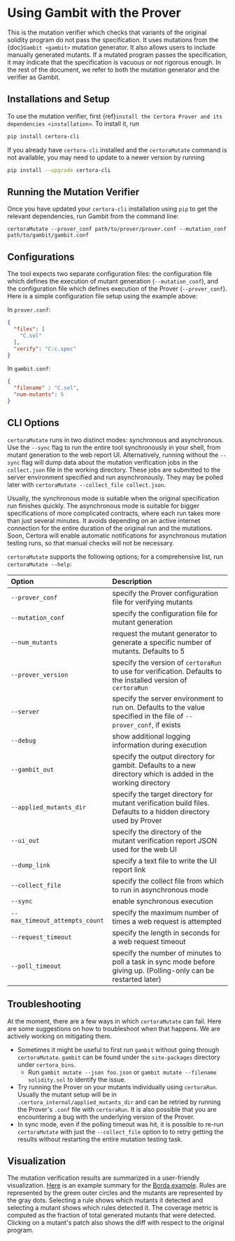 # Using Gambit with the Prover

This is the mutation verifier which
 checks that variants of the original
 solidity program do not pass the specification.
It uses mutations from the {doc}`Gambit <gambit>`
  mutation generator.
It also allows users to include manually generated mutants.
If a mutated program passes the specification,
it may indicate that the specification is vacuous or not rigorous enough.
In the rest of the document,
  we refer to both the mutation generator and the verifier as Gambit.

## Installations and Setup

To use the mutation verifier,
  first {ref}`install the Certora Prover and its dependencies <installation>`.
To install it, run

```sh
pip install certora-cli
```

If you already have `certora-cli` installed and
  the `certoraMutate` command is not available,
  you may need to update to a newer version by running

```sh
pip install --upgrade certora-cli
```


## Running the Mutation Verifier

Once you have updated your `certora-cli` installation using `pip` to get the relevant
dependencies, run Gambit from the command line:

```
certoraMutate --prover_conf path/to/prover/prover.conf --mutation_conf path/to/gambit/gambit.conf
```

## Configurations
The tool expects two separate configuration files:
the configuration file which defines the execution of mutant generation (`--mutation_conf`),
and the configuration file which defines execution of the Prover (`--prover_conf`).
Here is a simple configuration file setup using the example above:

In `prover.conf`:

```json
{
  "files": [
    "C.sol"
  ],
  "verify": "C:c.spec"
}
```
In `gambit.conf`:

```json
{
  "filename" : "C.sol",
  "num-mutants": 5
}
```

## CLI Options

`certoraMutate` runs in two distinct modes: synchronous and asynchronous.
Use the `--sync` flag to run the entire tool synchronously
in your shell, from mutant generation to the web report UI. 
Alternatively, running without the `--sync` flag will dump
data about the mutation verification jobs in the `collect.json` file in the working directory. These jobs are submitted
to the server environment specified and run asynchronously. 
They may be polled later with
`certoraMutate --collect_file collect.json`.

Usually, the synchronous mode is suitable when the original specification run finishes quickly. 
The asynchronous mode is suitable for bigger specifications of more complicated contracts, where each run takes more than just several minutes. It avoids depending on an active internet connection for the entire duration of the original run and the mutations.
Soon, Certora will enable automatic notifications for asynchronous mutation testing runs, so that manual checks will not be necessary.

`certoraMutate` supports the following options; for a comprehensive list, run `certoraMutate --help`:

| Option                         | Description                                                                                                           |
|:-------------------------------|:----------------------------------------------------------------------------------------------------------------------|
| `--prover_conf`                | specify the Prover configuration file for verifying mutants                                                           |
| `--mutation_conf`              | specify the configuration file for mutant generation                                                                  |
| `--num_mutants`                | request the mutant generator to generate a specific number of mutants. Defaults to 5                                  |
| `--prover_version`             | specify the version of `certoraRun` to use for verification. Defaults to the installed version of `certoraRun`        |
| `--server`                     | specify the server environment to run on. Defaults to the value specified in the file of `--prover_conf`, if exists   |
| `--debug`                      | show additional logging information during execution                                                                  |
| `--gambit_out`                 | specify the output directory for gambit. Defaults to a new directory which is added in the working directory          |
| `--applied_mutants_dir`        | specify the target directory for mutant verification build files. Defaults to a hidden directory used by Prover       |
| `--ui_out`                     | specify the directory of the mutant verification report JSON used for the web UI                                      |
| `--dump_link`                  | specify a text file to write the UI report link                                                                       |
| `--collect_file`               | specify the collect file from which to run in asynchronous mode                                                       |
| `--sync`                       | enable synchronous execution                                                                                          |
| `--max_timeout_attempts_count` | specify the maximum number of times a web request is attempted                                                        |
| `--request_timeout`            | specify the length in seconds for a web request timeout                                                               |
| `--poll_timeout`               | specify the number of minutes to poll a task in sync mode before giving up. (Polling-only can be restarted later)     |

## Troubleshooting

At the moment, there are a few ways in which `certoraMutate` can fail. Here are some suggestions on how to troubleshoot when that happens. We are actively working on mitigating them.

- Sometimes it might be useful to first run `gambit` without going through `certoraMutate`.
  `gambit` can be found under the `site-packages` directory under `certora_bins`.
  * Run `gambit mutate --json foo.json` or `gambit mutate --filename solidity.sol` to identify the issue.
- Try running the Prover on your mutants individually using `certoraRun`. 
  Usually the mutant setup will be in `.certora_internal/applied_mutants_dir` and can be retried by running the Prover's `.conf` file with `certoraRun`.
  It is also possible that you are encountering a bug with the underlying version of the Prover.
- In sync mode, even if the polling timeout was hit, it is possible to re-run `certoraMutate` with just the `--collect_file` option to to retry getting the results without restarting the entire mutation testing task.

## Visualization

The mutation verification results are
  summarized in a user-friendly visualization.
[Here](https://mutation-testing-beta.certora.com/reports/mutation?id=c7c659d7-d500-46f2-acf1-1392eee714b5&anonymousKey=f4b40ba6-2160-4993-9f50-02625b291cae) is an example summary
  for the [Borda example](https://demo.certora.com/?Borda).
Rules are represented by the green outer circles
  and the mutants are represented by the gray dots.
Selecting a rule shows which mutants it detected
  and selecting a mutant shows which rules detected it.
The coverage metric is computed as the fraction
  of total generated mutants that were detected.
Clicking on a mutant's patch also shows the
  diff with respect to the original program.

